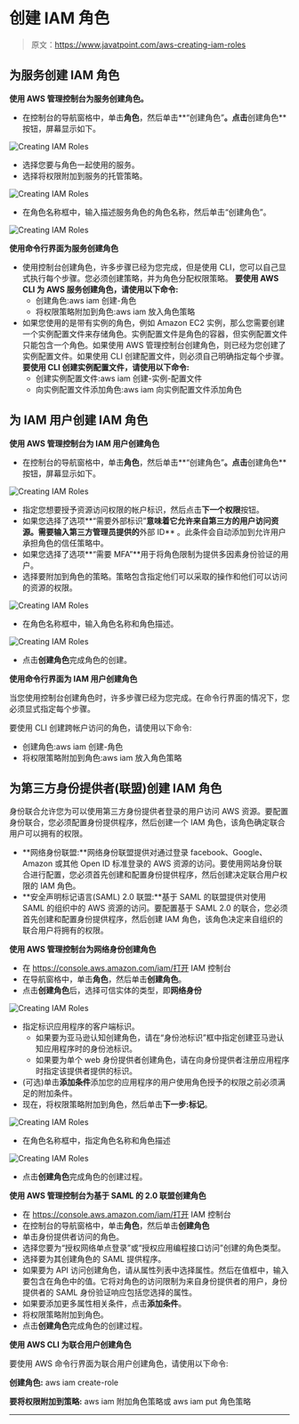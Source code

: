 # 创建 IAM 角色

> 原文：<https://www.javatpoint.com/aws-creating-iam-roles>

## 为服务创建 IAM 角色

**使用 AWS 管理控制台为服务创建角色。**

*   在控制台的导航窗格中，单击**角色**，然后单击**“创建角色”**。点击**创建角色**按钮，屏幕显示如下。

![Creating IAM Roles](img/c7619ad80f78f5162eba4b774212199b.png)

*   选择您要与角色一起使用的服务。
*   选择将权限附加到服务的托管策略。

![Creating IAM Roles](img/deea69f95186658c564f224f0b950069.png)

*   在角色名称框中，输入描述服务角色的角色名称，然后单击“创建角色”。

![Creating IAM Roles](img/5774dc766dc6442957d95a2dcc53c18f.png)

**使用命令行界面为服务创建角色**

*   使用控制台创建角色，许多步骤已经为您完成，但是使用 CLI，您可以自己显式执行每个步骤。您必须创建策略，并为角色分配权限策略。
    **要使用 AWS CLI 为 AWS 服务创建角色，请使用以下命令:**
    *   创建角色:aws iam 创建-角色
    *   将权限策略附加到角色:aws iam 放入角色策略
*   如果您使用的是带有实例的角色，例如 Amazon EC2 实例，那么您需要创建一个实例配置文件来存储角色。实例配置文件是角色的容器，但实例配置文件只能包含一个角色。如果使用 AWS 管理控制台创建角色，则已经为您创建了实例配置文件。如果使用 CLI 创建配置文件，则必须自己明确指定每个步骤。
    **要使用 CLI 创建实例配置文件，请使用以下命令:**
    *   创建实例配置文件:aws iam 创建-实例-配置文件
    *   向实例配置文件添加角色:aws iam 向实例配置文件添加角色

## 为 IAM 用户创建 IAM 角色

**使用 AWS 管理控制台为 IAM 用户创建角色**

*   在控制台的导航窗格中，单击**角色**，然后单击**“创建角色”**。点击**创建角色**按钮，屏幕显示如下。

![Creating IAM Roles](img/f974b6c171b1527ff1b52c0edc1a1fbb.png)

*   指定您想要授予资源访问权限的帐户标识，然后点击**下一个权限**按钮。
*   如果您选择了选项**“需要外部标识”**意味着它允许来自第三方的用户访问资源。需要输入第三方管理员提供的**外部 ID** 。此条件会自动添加到允许用户承担角色的信任策略中。
*   如果您选择了选项**“需要 MFA”**用于将角色限制为提供多因素身份验证的用户。
*   选择要附加到角色的策略。策略包含指定他们可以采取的操作和他们可以访问的资源的权限。

![Creating IAM Roles](img/3a4214b136bfb5222be18bca4ef58ade.png)

*   在角色名称框中，输入角色名称和角色描述。

![Creating IAM Roles](img/050b4a5d5de622ed9b99fb60ae7d7110.png)

*   点击**创建角色**完成角色的创建。

**使用命令行界面为 IAM 用户创建角色**

当您使用控制台创建角色时，许多步骤已经为您完成。在命令行界面的情况下，您必须显式指定每个步骤。

要使用 CLI 创建跨帐户访问的角色，请使用以下命令:

*   创建角色:aws iam 创建-角色
*   将权限策略附加到角色:aws iam 放入角色策略

## 为第三方身份提供者(联盟)创建 IAM 角色

身份联合允许您为可以使用第三方身份提供者登录的用户访问 AWS 资源。要配置身份联合，您必须配置身份提供程序，然后创建一个 IAM 角色，该角色确定联合用户可以拥有的权限。

*   **网络身份联盟:**网络身份联盟提供对通过登录 facebook、Google、Amazon 或其他 Open ID 标准登录的 AWS 资源的访问。要使用网站身份联合进行配置，您必须首先创建和配置身份提供程序，然后创建决定联合用户权限的 IAM 角色。
*   **安全声明标记语言(SAML) 2.0 联盟:**基于 SAML 的联盟提供对使用 SAML 的组织中的 AWS 资源的访问。要配置基于 SAML 2.0 的联合，您必须首先创建和配置身份提供程序，然后创建 IAM 角色，该角色决定来自组织的联合用户将拥有的权限。

**使用 AWS 管理控制台为网络身份创建角色**

*   在 https://console.aws.amazon.com/iam/打开 IAM 控制台
*   在导航窗格中，单击**角色**，然后单击**创建角色**。
*   点击**创建角色**后，选择可信实体的类型，即**网络身份**

![Creating IAM Roles](img/58c2801c32484a1e2635c85ecbba0b55.png)

*   指定标识应用程序的客户端标识。
    *   如果要为亚马逊认知创建角色，请在“身份池标识”框中指定创建亚马逊认知应用程序时的身份池标识。
    *   如果要为单个 web 身份提供者创建角色，请在向身份提供者注册应用程序时指定该提供者提供的标识。
*   (可选)单击**添加条件**添加您的应用程序的用户使用角色授予的权限之前必须满足的附加条件。
*   现在，将权限策略附加到角色，然后单击**下一步:标记**。

![Creating IAM Roles](img/f857ab92bdb6dd5fc7d80b5fe51aa33f.png)

*   在角色名称框中，指定角色名称和角色描述

![Creating IAM Roles](img/f1e8eaf5c1b84697f99297ea77862552.png)

*   点击**创建角色**完成角色的创建过程。

**使用 AWS 管理控制台为基于 SAML 的 2.0 联盟创建角色**

*   在 https://console.aws.amazon.com/iam/打开 IAM 控制台
*   在控制台的导航窗格中，单击**角色**，然后单击**创建角色**
*   单击身份提供者访问的角色。
*   选择您要为“授权网络单点登录”或“授权应用编程接口访问”创建的角色类型。
*   选择要为其创建角色的 SAML 提供程序。
*   如果要为 API 访问创建角色，请从属性列表中选择属性。然后在值框中，输入要包含在角色中的值。它将对角色的访问限制为来自身份提供者的用户，身份提供者的 SAML 身份验证响应包括您选择的属性。
*   如果要添加更多属性相关条件，点击**添加条件**。
*   将权限策略附加到角色。
*   点击**创建角色**完成角色的创建过程。

**使用 AWS CLI 为联合用户创建角色**

要使用 AWS 命令行界面为联合用户创建角色，请使用以下命令:

**创建角色:** aws iam create-role

**要将权限附加到策略:** aws iam 附加角色策略或 aws iam put 角色策略

* * *
